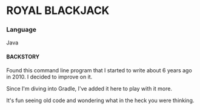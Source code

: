 # ROYAL BLACKJACK

### Language
Java

#### BACKSTORY

Found this command line program that I started to write about 6 years ago in 2010. I decided to improve on it.

Since I'm diving into Gradle, I've added it here to play with it more.

It's fun seeing old code and wondering what in the heck you were thinking.

